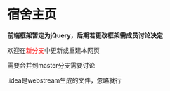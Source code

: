 # 宿舍主页

**前端框架暂定为jQuery，后期若更改框架需成员讨论决定**

欢迎在<span style="color:red">新分支</span>中更新或重建本网页

需要合并到master分支需要讨论

.idea是webstream生成的文件，忽略就行
